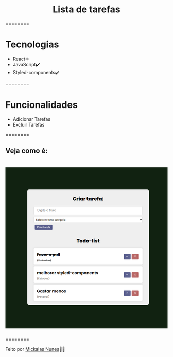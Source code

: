 <h1 align="center">Lista de tarefas</h1> 

========

# Tecnologias

 * React⚛️
 * JavaScript✔️
 * Styled-components✔️

========

 # Funcionalidades

 * Adicionar Tarefas
 * Excluir Tarefas

========

## Veja como é: 

<h1 align="center">
  <img alt="Form" src="./assets/todolist.png" />
</h1>

========

Feito por <a href="https://www.linkedin.com/in/mickaias-kaw%C3%A3-348340233/">Mickaias Nunes</a>🚀🚀


